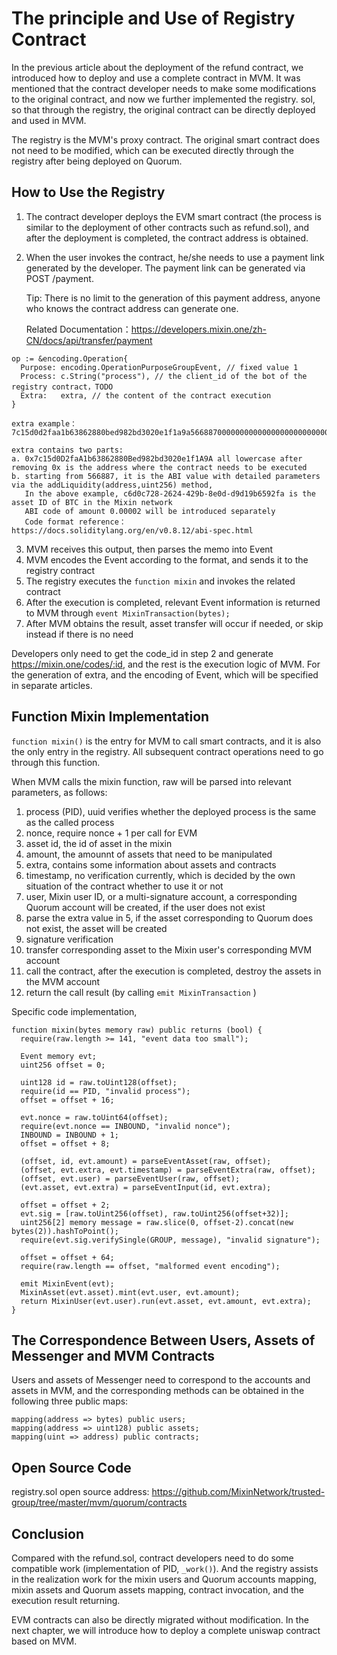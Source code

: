 # The principle and Use of Registry Contract

In the previous article about the deployment of the refund contract, we introduced how to deploy and use a complete contract in MVM. It was mentioned that the contract developer needs to make some modifications to the original contract, and now we further implemented the registry. sol, so that through the registry, the original contract can be directly deployed and used in MVM. 

The registry is the MVM's proxy contract. The original smart contract does not need to be modified, which can be executed directly through the registry after being deployed on Quorum.

## How to Use the Registry

1.  The contract developer deploys the EVM smart contract (the process is similar to the deployment of other contracts such as refund.sol), and after the deployment is completed, the contract address is obtained. 

2. When the user invokes the contract, he/she needs to use a payment link generated by the developer. The payment link can be generated via POST /payment. 

	Tip: There is no limit to the generation of this payment address, anyone who knows the contract address can generate one.

	Related Documentation：https://developers.mixin.one/zh-CN/docs/api/transfer/payment

  ```
  op := &encoding.Operation{
    Purpose: encoding.OperationPurposeGroupEvent, // fixed value 1
    Process: c.String("process"), // the client_id of the bot of the registry contract，TODO
    Extra:   extra, // the content of the contract execution
  }
  
  extra example：7c15d0d2faa1b63862880bed982bd3020e1f1a9a56688700000000000000000000000000bd6efc2e2cb99aef928433209c0a3be09a34f11400000000000000000000000000000000000000000000000000000000000007d0
  
  extra contains two parts:
  a. 0x7c15d0D2faA1b63862880Bed982bd3020e1f1A9A all lowercase after removing 0x is the address where the contract needs to be executed
  b. starting from 566887, it is the ABI value with detailed parameters via the addLiquidity(address,uint256) method,
     In the above example, c6d0c728-2624-429b-8e0d-d9d19b6592fa is the asset ID of BTC in the Mixin network 
     ABI code of amount 0.00002 will be introduced separately
     Code format reference：https://docs.soliditylang.org/en/v0.8.12/abi-spec.html
  ```

3. MVM receives this output, then parses the memo into Event 
4. MVM encodes the Event according to the format, and sends it to the registry contract 
5. The registry executes the `function mixin` and invokes the related contract  
6. After the execution is completed, relevant Event information is returned to MVM through `event MixinTransaction(bytes);`  
7. After MVM obtains the result, asset transfer will occur if needed, or skip instead if there is no need

Developers only need to get the code_id in step 2 and generate https://mixin.one/codes/:id, and the rest is the execution logic of MVM. For the generation of extra, and the encoding of Event, which will be specified in separate articles. 

## Function Mixin Implementation

`function mixin()` is the entry for MVM to call smart contracts, and it is also the only entry in the registry. All subsequent contract operations need to go through this function. 

When MVM calls the mixin function, raw will be parsed into relevant parameters, as follows: 

1. process (PID), uuid verifies whether the deployed process is the same as the called process
2. nonce, require nonce + 1 per call for EVM
3. asset id, the id of asset in the mixin
4. amount, the amounnt of assets that need to be manipulated
5. extra, contains some information about assets and contracts
6. timestamp, no verification currently, which is decided by the own situation of the contract whether to use it or not
7. user, Mixin user ID, or a multi-signature account, a corresponding Quorum account will be created, if the user does not exist
8. parse the extra value in 5, if the asset corresponding to Quorum does not exist, the asset will be created
9. signature verification
10. transfer corresponding asset to the Mixin user's corresponding MVM account
11. call the contract, after the execution is completed, destroy the assets in the MVM account 
12. return the call result (by calling `emit MixinTransaction` )

Specific code implementation,

```solidity
function mixin(bytes memory raw) public returns (bool) {
  require(raw.length >= 141, "event data too small");

  Event memory evt;
  uint256 offset = 0;

  uint128 id = raw.toUint128(offset);
  require(id == PID, "invalid process");
  offset = offset + 16;

  evt.nonce = raw.toUint64(offset);
  require(evt.nonce == INBOUND, "invalid nonce");
  INBOUND = INBOUND + 1;
  offset = offset + 8;

  (offset, id, evt.amount) = parseEventAsset(raw, offset);
  (offset, evt.extra, evt.timestamp) = parseEventExtra(raw, offset);
  (offset, evt.user) = parseEventUser(raw, offset);
  (evt.asset, evt.extra) = parseEventInput(id, evt.extra);

  offset = offset + 2;
  evt.sig = [raw.toUint256(offset), raw.toUint256(offset+32)];
  uint256[2] memory message = raw.slice(0, offset-2).concat(new bytes(2)).hashToPoint();
  require(evt.sig.verifySingle(GROUP, message), "invalid signature");

  offset = offset + 64;
  require(raw.length == offset, "malformed event encoding");

  emit MixinEvent(evt);
  MixinAsset(evt.asset).mint(evt.user, evt.amount);
  return MixinUser(evt.user).run(evt.asset, evt.amount, evt.extra);
}
```

## The Correspondence Between Users, Assets of Messenger and MVM Contracts  

Users and assets of Messenger need to correspond to the accounts and assets in MVM, and the corresponding methods can be obtained in the following three public maps:   

```
mapping(address => bytes) public users;
mapping(address => uint128) public assets;
mapping(uint => address) public contracts;
```

## Open Source Code

registry.sol open source address: https://github.com/MixinNetwork/trusted-group/tree/master/mvm/quorum/contracts

## Conclusion

Compared with the refund.sol, contract developers need to do some compatible work (implementation of PID, `_work()`). And the registry assists in the realization work for the mixin users and Quorum accounts mapping, mixin assets and Quorum assets mapping, contract invocation, and the execution result returning. 

EVM contracts can also be directly migrated without modification. In the next chapter, we will introduce how to deploy a complete uniswap contract based on MVM. 
